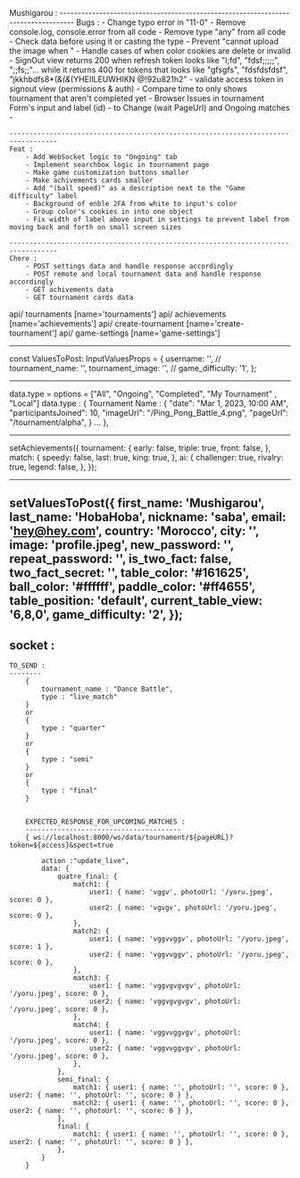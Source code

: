  Mushigarou :
    ----------------------------------------------------------------------------------
    Bugs :
        - Change typo error in "11-0"
        - Remove console.log, console.error from all code
        - Remove type "any" from all code
        - Check data before using it or casting the type
        - Prevent "cannot upload the image when "
        - Handle cases of when color cookies are delete or invalid
        - SignOut view returns 200 when refresh token looks like "l;fd", "fdsf;;;;;", ";;fs;;"...
            while it returns 400 for tokens that looks like "gfsgfs", "fdsfdsfdsf", "jkkhbdfs8*(&*(&*(YHEIILEUWHIKN @!92u821h2"
        - validate access token in signout view (permissions & auth)
        - Compare time to only shows tournament that aren't completed yet
        - Browser Issues in tournament Form's input and label (id)
        - to Change (wait PageUrl) and Ongoing matches
            - <LiveTournamentMatches user1={data.data.final.match1.user1} user2={data.data.final.match1.user2}/>
 

    ----------------------------------------------------------------------------------
    Feat :
        - Add WebSocket logic to "Ongoing" tab
        - Implement searchbox logic in tournament page
        - Make game customization buttons smaller
        - Make achivements cards smaller
        - Add "(ball speed)" as a description next to the "Game difficulty" label
        - Background of enble 2FA from white to input's color
        - Group color's cookies in into one object
        - Fix width of label above input in settings to prevent label from moving back and forth on small screen sizes

    ----------------------------------------------------------------------------------
    Chore :
        - POST settings data and handle response accordingly
        - POST remote and local tournament data and handle response accordingly
        - GET achivements data
        - GET tournament cards data

api/ tournaments [name='tournaments']
api/ achievements [name='achievements']
api/ create-tournament [name='create-tournament']
api/ game-settings [name='game-settings']


----------------------------------------------------------
const ValuesToPost: InputValuesProps = {
    username: '', //
    tournament_name: '',
    tournament_image: '', //
    game_difficulty: '1',
};

----------------------------------------------------------
data.type = options = ["All", "Ongoing", "Completed", "My Tournament" , "Local"]
data.type : {
    Tournament Name : {
      "date": "Mar 1, 2023, 10:00 AM",
      "participantsJoined": 10,
      "imageUrl": "/Ping_Pong_Battle_4.png",
      "pageUrl": "/tournament/alpha",
    }
    ...
  },

----------------------------------------------------------
 setAchievements({
                    tournament: {
                        early: false,
                        triple: true,
                        front: false,
                    },
                    match: {
                        speedy: false,
                        last: true,
                        king: true,
                    },
                    ai: {
                        challenger: true,
                        rivalry: true,
                        legend: false,
                    },
                });

----------------------------------------------------------
setValuesToPost({
            first_name: 'Mushigarou',
            last_name: 'HobaHoba',
            nickname: 'saba',
            email: 'hey@hey.com',
            country: 'Morocco',
            city: '',
            image: 'profile.jpeg',
            new_password: '',
            repeat_password: '',
            is_two_fact: false,
            two_fact_secret: '',
            table_color: '#161625',
            ball_color: '#ffffff',
            paddle_color: '#ff4655',
            table_position: 'default',
            current_table_view: '6,8,0',
            game_difficulty: '2',
        });
----------------------------------------------------------



socket :
--------
    TO_SEND :
    --------
        {
            tournament_name : "Dance Battle",
            type : "live_match"
        }
        or
        {
            type : "quarter"
        }
        or
        {
            type : "semi"
        }
        or
        {
            type : "final"
        }

        
        EXPECTED_RESPONSE_FOR_UPCOMING_MATCHES :
        ---------------------------------------
        { ws://localhost:8000/ws/data/tournament/${pageURL}?token=${access}&spect=true
        
            action :"update_live",
            data: {
                quatre_final: {
                    match1: {
                        user1: { name: 'vggv', photoUrl: '/yoru.jpeg', score: 0 },
                        user2: { name: 'vgvgv', photoUrl: '/yoru.jpeg', score: 0 },
                    },
                    match2: {
                        user1: { name: 'vggvvggv', photoUrl: '/yoru.jpeg', score: 1 },
                        user2: { name: 'vggvvggv', photoUrl: '/yoru.jpeg', score: 0 },
                    },
                    match3: {
                        user1: { name: 'vggvgvgvgv', photoUrl: '/yoru.jpeg', score: 0 },
                        user2: { name: 'vggvgvgvgv', photoUrl: '/yoru.jpeg', score: 0 },
                    },
                    match4: {
                        user1: { name: 'vggvvggvgv', photoUrl: '/yoru.jpeg', score: 0 },
                        user2: { name: 'vggvvggvgv', photoUrl: '/yoru.jpeg', score: 0 },
                    },
                },
                semi_final: {
                    match1: { user1: { name: '', photoUrl: '', score: 0 }, user2: { name: '', photoUrl: '', score: 0 } },
                    match2: { user1: { name: '', photoUrl: '', score: 0 }, user2: { name: '', photoUrl: '', score: 0 } },
                },
                final: {
                    match1: { user1: { name: '', photoUrl: '', score: 0 }, user2: { name: '', photoUrl: '', score: 0 } },
                },
            }
        }





